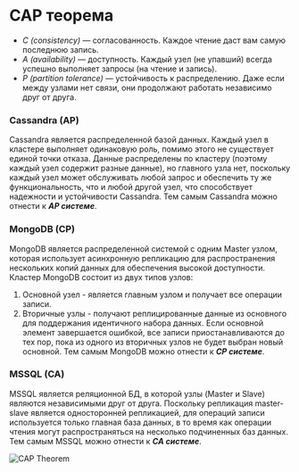 # CAP теорема

+ *C (consistency)* — согласованность. Каждое чтение даст вам самую последнюю запись.
+ *A (availability)* — доступность. Каждый узел (не упавший) всегда успешно выполняет запросы (на чтение и запись).
+ *P (partition tolerance)* — устойчивость к распределению. Даже если между узлами нет связи, они продолжают работать независимо друг от друга.

### Cassandra (AP)

Cassandra является распределенной базой данных. Каждый узел в кластере выполняет одинаковую роль, помимо этого не существует единой точки отказа. Данные распределены по кластеру (поэтому каждый узел содержит разные данные), но главного узла нет, поскольку каждый узел может обслуживать любой запрос и обеспечить ту же функциональность, что и любой другой узел, что способствует надежности и устойчивости Cassandra. Тем самым Cassandra можно отнести к ***AP системе***.

### MongoDB (CP)

MongoDB является распределенной системой с одним Master узлом, которая использует асинхронную репликацию для распространения нескольких копий данных для обеспечения высокой доступности. 
Кластер MongoDB состоит из двух типов узлов:
1) Основной узел - является главным узлом и получает все операции записи.
2) Вторичные узлы - получают реплицированные данные из основного для поддержания идентичного набора данных.
Если основной элемент завершается ошибкой, все записи приостанавливаются до тех пор, пока из одного из вторичных узлов не будет выбран новый основной. Тем самым MongoDB можно отнести к ***CP системе***.

### MSSQL (CA)

MSSQL является реляционной БД, в которой узлы (Master и Slave) являются независимыми друг от друга. Поскольку репликация master-slave является односторонней репликацией, для операций записи используется только главная база данных, в то время как операции чтения могут распространяться на несколько подчиненных баз данных. Тем самым MSSQL можно отнести к ***CA системе***.

![CAP Theorem](https://www.encyklopediapoznania.sk/data/informatika/clanky/nosql_databazy/teorem-cap.png)
